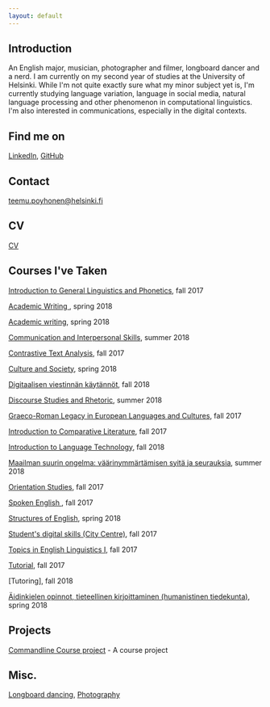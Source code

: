 ```yaml
---
layout: default
---
```


## Introduction

An English major, musician, photographer and filmer, longboard dancer and a nerd. I am currently on my second year of studies at the University of Helsinki. While I'm not quite exactly sure what my minor subject yet is, I'm currently studying language variation, language in social media, natural language processing and other phenomenon in computational linguistics. I'm also interested in communications, especially in the digital contexts. 

## Find me on

[LinkedIn](https://fi.linkedin.com/in/teemu-p%C3%B6yh%C3%B6nen-b26542157), [GitHub](https://github.com/teemursu)   

## Contact

teemu.poyhonen@helsinki.fi

## CV

[CV](https://www.overleaf.com/read/wbgwpnbgxdrz)

## Courses I've Taken

[Introduction to General Linguistics and Phonetics](https://courses.helsinki.fi/en/kik-401/124787881), fall 2017

[Academic Writing ](https://courses.helsinki.fi/en/kok-403s/126038088), spring 2018

[Academic writing](https://courses.helsinki.fi/en/kik-en213/124858077), spring 2018

[Communication and Interpersonal Skills](https://courses.helsinki.fi/en/aykk-puvu1op/125162443), summer 2018

[Contrastive Text Analysis](https://courses.helsinki.fi/en/kik-en113/124941071), fall 2017

[Culture and Society](https://courses.helsinki.fi/en/kik-en112/125372943), spring 2018

[Digitaalisen viestinnän käytännöt](https://courses.helsinki.fi/en/aypvk-606/123707113), fall 2018

[Discourse Studies and Rhetoric](https://courses.helsinki.fi/en/kik-403/126019711), summer 2018

[Graeco-Roman Legacy in European Languages and Cultures](https://courses.helsinki.fi/en/kik-ay123/125251106), fall 2017

[Introduction to Comparative Literature](https://courses.helsinki.fi/en/ttk-yl110/126053618), fall 2017

[Introduction to Language Technology](https://courses.helsinki.fi/en/kik-405/124787882), fall 2018

[Maailman suurin ongelma: väärinymmärtämisen syitä ja seurauksia](https://courses.helsinki.fi/en/aykik-408/125298555), summer 2018

[Orientation Studies](https://courses.helsinki.fi/en/hum-001/124861181), fall 2017

[Spoken English ](https://courses.helsinki.fi/en/kik-en114/124857472), fall 2017

[Structures of English](https://courses.helsinki.fi/en/kik-en115/125373095), spring 2018

[Student's digital skills (City Centre)](https://courses.helsinki.fi/en/digi-000b/125349391), fall 2017

[Topics in English Linguistics I](https://courses.helsinki.fi/en/kik-en116/124857693), fall 2017

[Tutorial](https://courses.helsinki.fi/en/kik-en111/124856303), fall 2017

[Tutoring], fall 2018

[Äidinkielen opinnot, tieteellinen kirjoittaminen (humanistinen tiedekunta)](https://courses.helsinki.fi/en/hum-tiki/125233643), spring 2018

## Projects

[Commandline Course project](https://github.com/Teemursu/cmdline_course) - A course project

## Misc. 

[Longboard dancing](https://instagram.com/longteemu), [Photography](https://instagram.com/teemusnaps)
